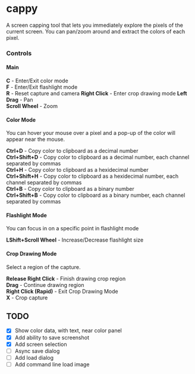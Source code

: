 # cappy

A screen capping tool that lets you immediately explore the pixels of the current screen. You can pan/zoom around and extract the colors of each pixel.

### Controls

#### Main

**C**            - Enter/Exit color mode  
**F**            - Enter/Exit flashlight mode  
**R**            - Reset capture and camera
**Right Click**  - Enter crop drawing mode
**Left Drag**    - Pan  
**Scroll Wheel** - Zoom  

#### Color Mode

You can hover your mouse over a pixel and a pop-up of the color will appear near the mouse.  

**Ctrl+D**       - Copy color to clipboard as a decimal number  
**Ctrl+Shift+D** - Copy color to clipboard as a decimal number, each channel separated by commas  
**Ctrl+H**       - Copy color to clipboard as a hexidecimal number  
**Ctrl+Shift+H** - Copy color to clipboard as a hexidecimal number, each channel separated by commas  
**Ctrl+B**       - Copy color to clipboard as a binary number  
**Ctrl+Shift+B** - Copy color to clipboard as a binary number, each channel separated by commas  

#### Flashlight Mode

You can focus in on a specific point in flashlight mode

**LShift+Scroll Wheel**    - Increase/Decrease flashlight size   

#### Crop Drawing Mode

Select a region of the capture.

**Release Right Click** - Finish drawing crop region  
**Drag**                - Continue drawing region  
**Right Click (Rapid)** - Exit Crop Drawing Mode  
**X**                   - Crop capture

## TODO
- [x] Show color data, with text, near color panel
- [x] Add ability to save screenshot
- [x] Add screen selection
- [ ] Async save dialog 
- [ ] Add load dialog 
- [ ] Add command line load image 
